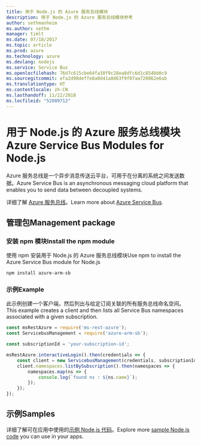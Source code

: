 ```yaml
---
title: 用于 Node.js 的 Azure 服务总线模块
description: 用于 Node.js 的 Azure 服务总线模块参考
author: sethmanheim
ms.author: sethm
manager: timlt
ms.date: 07/18/2017
ms.topic: article
ms.prod: azure
ms.technology: azure
ms.devlang: nodejs
ms.service: Service Bus
ms.openlocfilehash: 76d7c615cbe64fa38f9c28ea8dfc6d1c854bb0c9
ms.sourcegitcommit: efa2d98deffe8a0d41a8d63f9f07aa720862e6ab
ms.translationtype: HT
ms.contentlocale: zh-CN
ms.lasthandoff: 11/22/2018
ms.locfileid: "52089712"
---
```

# <a name="azure-service-bus-modules-for-nodejs"></a><span data-ttu-id="2aa44-103">用于 Node.js 的 Azure 服务总线模块</span><span class="sxs-lookup"><span data-stu-id="2aa44-103">Azure Service Bus Modules for Node.js</span></span>

<span data-ttu-id="2aa44-104">Azure 服务总线是一个异步消息传送云平台，可用于在分离的系统之间发送数据。</span><span class="sxs-lookup"><span data-stu-id="2aa44-104">Azure Service Bus is an asynchronous messaging cloud platform that enables you to send data between decoupled systems.</span></span>

<span data-ttu-id="2aa44-105">详细了解 [Azure 服务总线](https://docs.microsoft.com/azure/service-bus-messaging/service-bus-messaging-overview)。</span><span class="sxs-lookup"><span data-stu-id="2aa44-105">Learn more about [Azure Service Bus](https://docs.microsoft.com/azure/service-bus-messaging/service-bus-messaging-overview).</span></span>

## <a name="management-package"></a><span data-ttu-id="2aa44-106">管理包</span><span class="sxs-lookup"><span data-stu-id="2aa44-106">Management package</span></span>

### <a name="install-the-npm-module"></a><span data-ttu-id="2aa44-107">安装 npm 模块</span><span class="sxs-lookup"><span data-stu-id="2aa44-107">Install the npm module</span></span>

<span data-ttu-id="2aa44-108">使用 npm 安装用于 Node.js 的 Azure 服务总线模块</span><span class="sxs-lookup"><span data-stu-id="2aa44-108">Use npm to install the Azure Service Bus module for Node.js</span></span>

```bash
npm install azure-arm-sb
```

### <a name="example"></a><span data-ttu-id="2aa44-109">示例</span><span class="sxs-lookup"><span data-stu-id="2aa44-109">Example</span></span>

<span data-ttu-id="2aa44-110">此示例创建一个客户端，然后列出与给定订阅关联的所有服务总线命名空间。</span><span class="sxs-lookup"><span data-stu-id="2aa44-110">This example creates a client and then lists all Service Bus namespaces associated with a given subscription.</span></span>

```javascript
const msRestAzure = require('ms-rest-azure');
const ServicebusManagement = require('azure-arm-sb');

const subscriptionId = 'your-subscription-id';

msRestAzure.interactiveLogin().then(credentials => {
    const client = new ServicebusManagement(credentials, subscriptionId);
    client.namespaces.listBySubscription().then(namespaces => {
        namespaces.map(ns => {
            console.log(`found ns : ${ns.name}`);
        });
    });
});
```

## <a name="samples"></a><span data-ttu-id="2aa44-111">示例</span><span class="sxs-lookup"><span data-stu-id="2aa44-111">Samples</span></span>

<span data-ttu-id="2aa44-112">详细了解可在应用中使用的[示例 Node.js 代码](https://azure.microsoft.com/resources/samples/?platform=nodejs)。</span><span class="sxs-lookup"><span data-stu-id="2aa44-112">Explore more [sample Node.js code](https://azure.microsoft.com/resources/samples/?platform=nodejs) you can use in your apps.</span></span>
